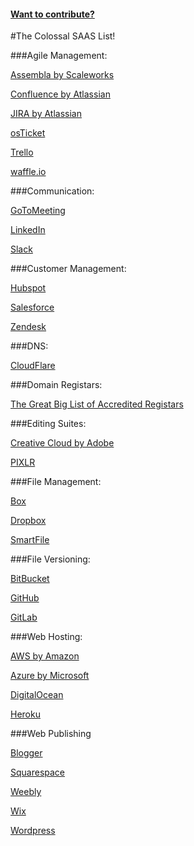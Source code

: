 #### [Want to contribute?](https://github.com/Ryanb58/the-colossal-saas-list/wiki)

#The Colossal SAAS List!

###Agile Management:

[Assembla by Scaleworks](https://www.assembla.com/)

[Confluence by Atlassian](https://www.atlassian.com/software/confluence)

[JIRA by Atlassian](https://jira.atlassian.com/secure/Dashboard.jspa)

[osTicket](http://osticket.com/)

[Trello](https://trello.com)

[waffle.io](https://waffle.io)

###Communication:

[GoToMeeting](https://www.gotomeeting.com/)

[LinkedIn](https://www.linkedin.com)

[Slack](https://slack.com)

###Customer Management:

[Hubspot](https://www.hubspot.com/)

[Salesforce](https://www.salesforce.com/)

[Zendesk](https://www.zendesk.com/)

###DNS:

[CloudFlare](https://www.cloudflare.com/)

###Domain Registars:

[The Great Big List of Accredited Registars](https://www.icann.org/registrar-reports/accredited-list.html)

###Editing Suites:

[Creative Cloud by Adobe](http://www.adobe.com/)

[PIXLR](https://pixlr.com/)

###File Management:

[Box](https://www.box.com/)

[Dropbox](https://www.dropbox.com/)

[SmartFile](https://www.smartfile.com/)

###File Versioning:

[BitBucket](https://bitbucket.org/)

[GitHub](https://github.com/)

[GitLab](https://about.gitlab.com/)

###Web Hosting:

[AWS by Amazon](https://aws.amazon.com/)

[Azure by Microsoft](https://azure.com)

[DigitalOcean](https://www.digitalocean.com/)

[Heroku](https://www.heroku.com/)

###Web Publishing

[Blogger](https://www.blogger.com/home)

[Squarespace](https://www.squarespace.com/)

[Weebly](https://www.weebly.com/)

[Wix](http://www.wix.com/start/blog)

[Wordpress](https://wordpress.com/)

